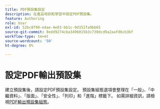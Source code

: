 ```yaml
---
title: PDF預設集設定
description: 在產品培訓和學習中設定PDF預設集。
feature: Authoring
role: User
exl-id: 52bc8f90-e4ae-4e83-bb1c-9d152fa9bb65
source-git-commit: 8edd9274cba3496015b3c730dcd9a2aafd6cb3bf
workflow-type: tm+mt
source-wordcount: '50'
ht-degree: 0%

---
```


# 設定PDF輸出預設集

建立預設集後，請設定PDF預設集設定。 預設集組態選項會整理在「一般」、「中繼資料」、「版面」、「安全性」、「列印」和「進階」標籤下。 如需詳細資訊，請檢視[PDF輸出預設集組態](../web-editor/native-pdf-web-editor.md)。
